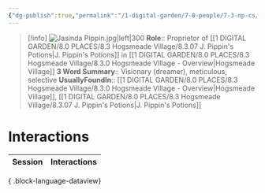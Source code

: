 ```yaml
---
{"dg-publish":true,"permalink":"/1-digital-garden/7-0-people/7-3-np-cs/jasinda-pippin/","tags":["#person","#hogsmeade","#hogsmeade-resident","#shopkeeper"]}
---
```


>[!info] 
>![Jasinda Pippin.jpg|left|300](/img/user/1%20DIGITAL%20GARDEN/7.0%20PEOPLE/7.3%20NPCs/Headshots/Jasinda%20Pippin.jpg)
>**Role**:: Proprietor of [[1 DIGITAL GARDEN/8.0 PLACES/8.3 Hogsmeade Village/8.3.07 J. Pippin's Potions\|J. Pippin's Potions]] in [[1 DIGITAL GARDEN/8.0 PLACES/8.3 Hogsmeade Village/8.3.0 Hogsmeade VIllage - Overview\|Hogsmeade Village]]
>**3 Word Summary**:: Visionary (dreamer), meticulous, selective
>**UsuallyFoundIn**:: [[1 DIGITAL GARDEN/8.0 PLACES/8.3 Hogsmeade Village/8.3.0 Hogsmeade VIllage - Overview\|Hogsmeade Village]], [[1 DIGITAL GARDEN/8.0 PLACES/8.3 Hogsmeade Village/8.3.07 J. Pippin's Potions\|J. Pippin's Potions]]

# Interactions

| Session | Interactions |
| ------- | ------------ |

{ .block-language-dataview}
